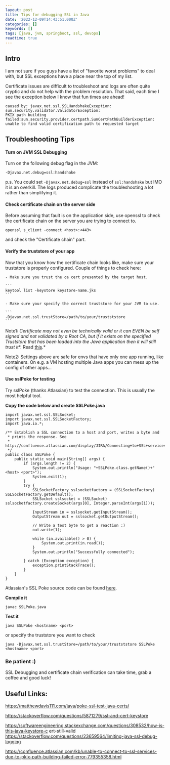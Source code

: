 ```yaml
---
layout: post
title: Tips for debugging SSL in Java
date: '2022-12-09T14:43:51.000Z'
categories: []
keywords: []
tags: [java, jvm, springboot, ssl, devops]
readtime: true
---
```


## Intro

I am not sure if you guys have a list of "favorite worst problems" to deal with, but SSL exceptions have a place near the top of my list. 

Certificate issues are difficult to troubleshoot and logs are often quite cryptic and do not help with the problem resolution. That said, each time I see the exception below I know that fun times are ahead!

```
caused by: javax.net.ssl.SSLHandshakeException: sun.security.validator.ValidatorException: 
PKIX path building failed:sun.security.provider.certpath.SunCertPathBuilderException: 
unable to find valid certification path to requested target
```

## Troubleshooting Tips


#### Turn on JVM SSL Debugging

Turn on the following debug flag in the JVM:

```
-Djavax.net.debug=ssl:handshake
```

p.s. You could set ```-Djavax.net.debug=ssl``` instead of ```ssl:handshake``` but IMO it is an overkill. The logs produced complicate the troubleshooting a lot rather than simplifying it.


#### Check certificate chain on the server side

Before assuming that fault is on the application side, use openssl to check the certificate chain on the server you are trying to connect to.

```
openssl s_client -connect <host>:<443>
``` 
 
and check the "Certificate chain" part.


#### Verify the truststore of your app

Now that you know how the certificate chain looks like, make sure your truststore is properly configured. Couple of things to check here:


	- Make sure you trust the ca cert presented by the target host.
	
	```
    keytool list -keystore keystore-name.jks
    ```
	
	- Make sure your specify the correct truststore for your JVM to use.
	
	```
    -Djavax.net.ssl.trustStore=/path/to/your/trustststore
    ```
	
Note1: *Certificate may not even be technically valid or it can EVEN be self signed and not validated by a Root CA, but if it exists on the specified Truststore that has been loaded into the Java application then it will still trust it**. Read [this](https://softwareengineering.stackexchange.com/questions/308532/how-is-this-java-keystore-cert-still-valid).*

Note2: Settings above are safe for envs that have only one app running, like containers. On e.g. a VM hosting multiple Java apps you can mess up the config of other apps...

#### Use sslPoke for testing

Try sslPoke (thanks Atlassian) to test the connection. This is usually the most helpful tool.

**Copy the code below and create SSLPoke.java**

```
import javax.net.ssl.SSLSocket;
import javax.net.ssl.SSLSocketFactory;
import java.io.*;

/** Establish a SSL connection to a host and port, writes a byte and
 * prints the response. See
 * http://confluence.atlassian.com/display/JIRA/Connecting+to+SSL+services
 */
public class SSLPoke {
    public static void main(String[] args) {
		if (args.length != 2) {
			System.out.println("Usage: "+SSLPoke.class.getName()+" <host> <port>");
			System.exit(1);
		}
		try {
			SSLSocketFactory sslsocketfactory = (SSLSocketFactory) SSLSocketFactory.getDefault();
			SSLSocket sslsocket = (SSLSocket) sslsocketfactory.createSocket(args[0], Integer.parseInt(args[1]));

			InputStream in = sslsocket.getInputStream();
			OutputStream out = sslsocket.getOutputStream();

			// Write a test byte to get a reaction :)
			out.write(1);

			while (in.available() > 0) {
				System.out.print(in.read());
			}
			System.out.println("Successfully connected");

		} catch (Exception exception) {
			exception.printStackTrace();
		}
	}
}
```

Atlassian's SSL Poke source code can be found [here](https://confluence.atlassian.com/jira/files/117455/162693139/1/1214460547027/SSLPoke.java).

**Compile it**

```
javac SSLPoke.java
```

**Test it** 

```
java SSLPoke <hostname> <port>
```

or specify the truststore you want to check

```
java -Djavax.net.ssl.trustStore=/path/to/your/trustststore SSLPoke <hostname> <port>
```

### Be patient :) 

SSL Debugging and certificate chain verification can take time, grab a coffee and good luck!

## Useful Links:

https://matthewdavis111.com/java/poke-ssl-test-java-certs/

https://stackoverflow.com/questions/5871279/ssl-and-cert-keystore

https://softwareengineering.stackexchange.com/questions/308532/how-is-this-java-keystore-c
ert-still-valid
https://stackoverflow.com/questions/23659564/limiting-java-ssl-debug-logging

https://confluence.atlassian.com/kb/unable-to-connect-to-ssl-services-due-to-pkix-path-building-failed-error-779355358.html